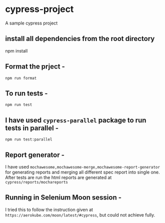 # cypress-project
A sample cypress project

## install all dependencies from the root directory
npm install

## Format the prject - 
`npm run format`

## To run tests -
`npm run test`

## I have used `cypress-parallel` package to run tests in parallel - 
`npm run test:parallel`

## Report generator -
I have used `mochawesome,mochawesome-merge,mochawesome-report-generator` for generating reports and merging all different spec report into single one.
After tests are run the html reports are generated at `cypress/reports/mochareports`

## Running in Selenium Moon session -
I tried this to follow the instruction given at `https://aerokube.com/moon/latest/#cypress`, but could not achieve fully.
